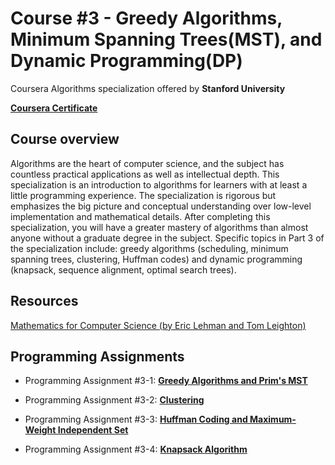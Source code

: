 # Course #3 - Greedy Algorithms, Minimum Spanning Trees(MST), and Dynamic Programming(DP)
Coursera Algorithms specialization offered by **Stanford University**

[**Coursera Certificate**](https://www.coursera.org/account/accomplishments/verify/LW95PRKLRXD8)

## Course overview  
Algorithms are the heart of computer science, and the subject has countless practical applications as well as intellectual depth. This specialization is an introduction to algorithms for learners with at least a little programming experience. The specialization is rigorous but emphasizes the big picture and conceptual understanding over low-level implementation and mathematical details. After completing this specialization, you will have a greater mastery of algorithms than almost anyone without a graduate degree in the subject.  Specific topics in Part 3 of the specialization include: greedy algorithms (scheduling, minimum spanning trees, clustering, Huffman codes) and dynamic programming (knapsack, sequence alignment, optimal search trees).

## Resources
[Mathematics for Computer Science (by Eric Lehman and Tom Leighton)](https://www.cs.princeton.edu/courses/archive/fall06/cos341/handouts/mathcs.pdf)

## Programming Assignments
* Programming Assignment #3-1: [**Greedy Algorithms and Prim's MST**](https://github.com/zhukaijun0629/Coursera_Algorithms/tree/main/Course%20%233/PA%20%233-1)

* Programming Assignment #3-2: [**Clustering**](https://github.com/zhukaijun0629/Coursera_Algorithms/tree/main/Course%20%233/PA%20%233-2)

* Programming Assignment #3-3: [**Huffman Coding and Maximum-Weight Independent Set**](https://github.com/zhukaijun0629/Coursera_Algorithms/tree/main/Course%20%233/PA%20%233-3)

* Programming Assignment #3-4: [**Knapsack Algorithm**](https://github.com/zhukaijun0629/Coursera_Algorithms/tree/main/Course%20%233/PA%20%233-4)
